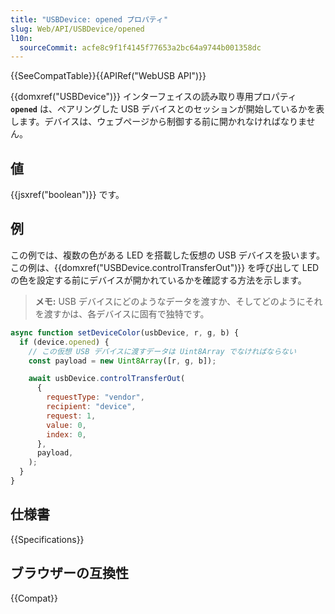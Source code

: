 ```yaml
---
title: "USBDevice: opened プロパティ"
slug: Web/API/USBDevice/opened
l10n:
  sourceCommit: acfe8c9f1f4145f77653a2bc64a9744b001358dc
---
```


{{SeeCompatTable}}{{APIRef("WebUSB API")}}

{{domxref("USBDevice")}} インターフェイスの読み取り専用プロパティ **`opened`** は、ペアリングした USB デバイスとのセッションが開始しているかを表します。デバイスは、ウェブページから制御する前に開かれなければなりません。

## 値

{{jsxref("boolean")}} です。

## 例

この例では、複数の色がある LED を搭載した仮想の USB デバイスを扱います。この例は、{{domxref("USBDevice.controlTransferOut")}} を呼び出して LED の色を設定する前にデバイスが開かれているかを確認する方法を示します。

> **メモ:** USB デバイスにどのようなデータを渡すか、そしてどのようにそれを渡すかは、各デバイスに固有で独特です。

```js
async function setDeviceColor(usbDevice, r, g, b) {
  if (device.opened) {
    // この仮想 USB デバイスに渡すデータは Uint8Array でなければならない
    const payload = new Uint8Array([r, g, b]);

    await usbDevice.controlTransferOut(
      {
        requestType: "vendor",
        recipient: "device",
        request: 1,
        value: 0,
        index: 0,
      },
      payload,
    );
  }
}
```

## 仕様書

{{Specifications}}

## ブラウザーの互換性

{{Compat}}
